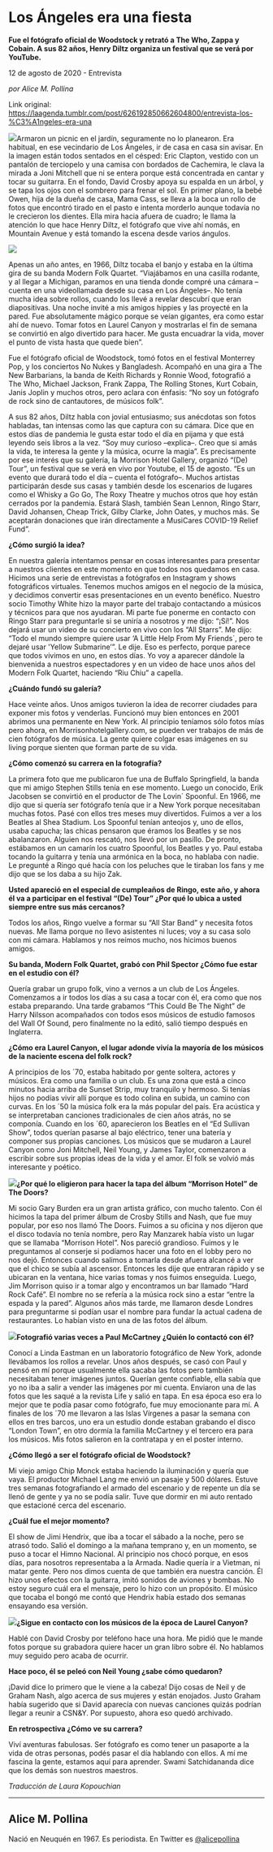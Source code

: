 # Los Ángeles era una fiesta

**Fue el fotógrafo oficial de Woodstock y retrató a The Who, Zappa y Cobain. A sus 82 años, Henry Diltz organiza un festival que se verá por YouTube.**

12 de agosto de 2020 - Entrevista

_por Alice M. Pollina_

Link original: https://laagenda.tumblr.com/post/626192850662604800/entrevista-los-%C3%A1ngeles-era-una

![](https://64.media.tumblr.com/141d74bfcc1b0e79605ba73d11ebd8e8/96ef572f49af7c3e-a0/s500x750/d0f3b6b62d454f74855aaf96ca8761b4b9813a23.jpg)Armaron un picnic en el jardín, seguramente no lo planearon. Era habitual,
en ese vecindario de Los Ángeles, ir de casa en casa sin avisar. En la imagen
están todos sentados en el césped: Eric Clapton, vestido con un pantalón de
terciopelo y una camisa con bordados de Cachemira, le clava la mirada a Joni
Mitchell que ni se entera porque está concentrada en cantar y tocar su
guitarra. En el fondo, David Crosby apoya su espalda en un árbol, y se tapa los
ojos con el sombrero para frenar el sol. En primer plano, la bebé Owen, hija de
la dueña de casa, Mama Cass, se lleva a la boca un rollo de fotos que encontró
tirado en el pasto e intenta morderlo aunque todavía no le crecieron los
dientes. Ella mira hacia afuera de cuadro; le llama la atención lo que hace Henry
Diltz, el fotógrafo que vive ahí nomás, en Mountain Avenue y está tomando la
escena desde varios ángulos. 

![](https://64.media.tumblr.com/77c565d62ea327279726e3ddc36b457c/96ef572f49af7c3e-84/s500x750/5cfda8217095fe36ae6f23ae8997002bc446f6bc.jpg)

Apenas un año antes, en 1966, Diltz tocaba el banjo y estaba en la última
gira de su banda Modern Folk Quartet. “Viajábamos en una casilla rodante, y al
llegar a Michigan, paramos en una tienda donde compré una cámara –cuenta en una
videollamada desde su casa en Los Ángeles–. No tenía mucha idea sobre rollos,
cuando los llevé a revelar descubrí que eran diapositivas. Una noche invité a mis
amigos hippies y las proyecté en la pared. Fue absolutamente mágico porque se
veían gigantes, era como estar ahí de nuevo. Tomar fotos en Laurel Canyon y mostrarlas
el fin de semana se convirtió en algo divertido para hacer. Me gusta encuadrar
la vida, mover el punto de vista hasta que quede bien”.   

Fue el fotógrafo oficial de Woodstock, tomó fotos en el festival Monterrey
Pop, y los conciertos No Nukes y Bangladesh. Acompañó en una gira a The New
Barbarians, la banda de Keith Richards y Ronnie Wood, fotografió a The Who,
Michael Jackson, Frank Zappa, The Rolling Stones, Kurt Cobain, Janis Joplin y
muchos otros, pero aclara con énfasis: “No soy un fotógrafo de rock sino de
cantautores, de músicos folk”.  

A sus 82 años, Diltz habla con jovial entusiasmo; sus anécdotas son fotos
habladas, tan intensas como las que captura con su cámara. Dice que en
estos días de pandemia le gusta estar todo el día en pijama y que está leyendo
seis libros a la vez. “Soy muy curioso –explica–. Creo que si amás la vida, te
interesa la gente y la música, ocurre la magia”. Es precisamente por ese
interés que su galería, la Morrison Hotel Gallery, organizó “(De) Tour”, un festival
que se verá en vivo por Youtube, el 15 de agosto. “Es un evento que durará todo
el día – cuenta el fotógrafo–. Muchos artistas participarán desde sus casas y
también desde los escenarios de lugares como el Whisky a Go Go, The Roxy
Theatre y muchos otros que hoy están cerrados por la pandemia. Estará Slash,
también Sean Lennon, Ringo Starr, David Johansen, Cheap Trick, Gilby
Clarke, John Oates, y muchos más. Se aceptarán
donaciones que irán directamente a MusiCares COVID-19 Relief Fund”.

**¿Cómo surgió la idea?**


En nuestra galería intentamos pensar en cosas interesantes para presentar a nuestros clientes en este momento en que todos nos quedamos en casa. Hicimos una serie de entrevistas a fotógrafos en Instagram y shows fotográficos virtuales. Tenemos muchos amigos en el negocio de la música, y decidimos convertir esas presentaciones en un evento benéfico. Nuestro socio Timothy White hizo la mayor parte del trabajo contactando a músicos y técnicos para que nos ayudaran. Mi parte fue ponerme en contacto con Ringo Starr para preguntarle si se uniría a nosotros y me dijo: “¡Sí!”. Nos dejará usar un video de su concierto en vivo con los “All Starrs”. Me dijo: “Todo el mundo siempre quiere usar ‘A Little Help From My Friends´, pero te dejaré usar 'Yellow Submarine’”. Le dije. Eso es perfecto, porque parece que todos vivimos en uno, en estos días. Yo voy a aparecer dándole la bienvenida a nuestros espectadores y en un video de hace unos años del Modern Folk Quartet, haciendo “Riu Chiu” a capella.

**¿Cuándo fundó su galería?**



Hace veinte años. Unos amigos tuvieron la idea de recorrer ciudades para exponer mis fotos y venderlas. Funcionó muy bien entonces en 2001 abrimos una permanente en New York. Al principio teníamos sólo fotos mías pero ahora, en Morrisonhotelgallery.com, se pueden ver trabajos de más de cien fotógrafos de música. La gente quiere colgar esas imágenes en su living porque sienten que forman parte de su vida. 

**¿Cómo comenzó su carrera
en la fotografía?**

La primera
foto que me publicaron fue una de Buffalo Springfield,  la banda que mi amigo Stephen Stills tenía en
ese momento. Luego un conocido, Erik Jacobsen se
convirtió en el productor de The Lovin´ Spoonful. En 1966, me dijo que si
quería ser fotógrafo tenía que ir a New York porque necesitaban muchas fotos.
Pasé con ellos tres meses muy divertidos. Fuimos a ver a los Beatles al Shea
Stadium. Los Spoonful tenían anteojos y, uno de ellos, usaba capucha; las
chicas pensaron que éramos los Beatles y se nos abalanzaron. Alguien nos
rescató, nos llevó por un pasillo. De pronto, estábamos en un camarín los
cuatro Spoonful, los Beatles y yo. Paul estaba tocando la guitarra y tenía una
armónica en la boca, no hablaba con nadie. Le pregunté a Ringo qué hacía con
los peluches que le tiraban los fans y me dijo que se los daba a su hijo
Zak.  

**Usted apareció en el especial
de cumpleaños de Ringo, este año, y ahora él va a participar en el festival “(De)
Tour” ¿Por qué lo ubica a usted siempre entre sus más cercanos?** 

Todos los años, Ringo vuelve a formar su “All Star Band” y necesita fotos
nuevas. Me llama porque no llevo asistentes ni luces; voy a su casa solo con mi
cámara. Hablamos y nos reímos mucho, nos hicimos buenos amigos.  

**Su banda, Modern Folk
Quartet, grabó con Phil Spector ¿Cómo fue estar en el estudio con él?**

Quería grabar un grupo folk, vino a vernos a un club de Los Ángeles.
Comenzamos a ir todos los días a su casa a tocar con él, era como que nos
estaba preparando. Una tarde grabamos “This Could Be The Night” de Harry
Nilsson acompañados con todos esos músicos de estudio famosos del Wall Of
Sound, pero finalmente no la editó, salió tiempo después en Inglaterra. 

**¿Cómo era Laurel Canyon,
el lugar adonde vivía la mayoría de los músicos de la naciente escena del folk
rock?**

A principios de los ´70, estaba habitado por gente soltera, actores y
músicos. Era como una familia o un club. Es una zona que está a cinco minutos hacia
arriba de Sunset Strip, muy tranquilo y hermoso. Si tenías hijos no podías
vivir allí porque es todo colina en subida, un camino con curvas. En los
´50 la música folk era la más popular del país. Era acústica y se interpretaban
canciones tradicionales de cien años atrás, no se componía. Cuando en los ´60,
aparecieron los Beatles en el “Ed Sullivan Show”, todos querían pasarse al bajo
eléctrico, tener una batería y componer sus propias canciones. Los músicos que
se mudaron a Laurel Canyon como Joni Mitchell, Neil Young, y James Taylor,
comenzaron a escribir sobre sus propias ideas de la vida y el amor. El folk se
volvió más interesante y poético.   

![](https://64.media.tumblr.com/da1207f2c887f987378534ae9ffa1f82/96ef572f49af7c3e-c3/s500x750/22d7cca7150a2b53200a949214ad2ff187db72d0.jpg)**¿Por qué lo eligieron
para hacer la tapa del álbum “Morrison Hotel” de The Doors?**

Mi socio Gary Burden era un gran artista gráfico, con mucho talento. Con él
hicimos la tapa del primer álbum de Crosby Stills and Nash, que fue muy
popular, por eso nos llamó The Doors. Fuimos a su oficina y nos dijeron que el
disco todavía no tenía nombre, pero Ray Manzarek había visto un lugar que se
llamaba “Morrison Hotel”. Nos pareció grandioso. Fuimos y le preguntamos al
conserje si podíamos hacer una foto en el lobby pero no nos dejó. Entonces cuando
salimos a tomarla desde afuera alcancé a ver que el chico se subía al ascensor.
Entonces les dije que entraran rápido y se ubicaran en la ventana, hice varias
tomas y nos fuimos enseguida. Luego, Jim Morrison quiso ir a tomar algo y
encontramos un bar llamado “Hard Rock Café”. El nombre no se refería a la
música rock sino a estar “entre la espada y la pared”. Algunos años más tarde,
me llamaron desde Londres para preguntarme si podían usar el nombre para fundar
la actual cadena de restaurantes. Lo habían visto en una de las fotos del
álbum.  


![](https://64.media.tumblr.com/ce898397ccaf9eb827812e7605dc6123/96ef572f49af7c3e-89/s500x750/1d84944d989ad22b547abc1dccbeda6969e25ed3.jpg)**Fotografió varias veces
a Paul McCartney ¿Quién lo contactó con él?**

Conocí a Linda Eastman en un laboratorio fotográfico de New York, adonde
llevábamos los rollos a revelar. Unos años después, se casó con Paul y pensó en
mí porque usualmente ella sacaba las fotos pero también necesitaban tener
imágenes juntos. Querían gente confiable, ella sabía que yo no iba a salir a
vender las imágenes por mi cuenta. Enviaron una de las fotos que les saqué
a la revista Life y salió en tapa. En esa época eso era lo mejor que te podía
pasar como fotógrafo, fue muy emocionante para mí. A finales de los ´70 me llevaron
a las Islas Vírgenes a pasar la semana con ellos en tres barcos, uno era un
estudio donde estaban grabando el disco “London Town”, en otro dormía la
familia McCartney y el tercero era para los músicos. Mis fotos salieron en la
contratapa y en el poster interno. 

**¿Cómo llegó a ser el
fotógrafo oficial de Woodstock?**

Mi viejo amigo Chip Monck estaba haciendo la iluminación y quería que vaya.
El productor Michael Lang me envió un pasaje y 500 dólares. Estuve tres semanas
fotografiando el armado del escenario y de repente un día se llenó de gente y
ya no se podía salir. Tuve que dormir en mi auto rentado que estacioné cerca
del escenario. 

**¿Cuál fue el mejor
momento?**

El show de Jimi Hendrix, que iba a tocar el sábado a la noche, pero se
atrasó todo. Salió el domingo a la mañana temprano y, en un momento, se puso a
tocar el Himno Nacional. Al principio nos chocó porque, en esos días, para
nosotros representaba a la Armada. Nadie quería ir a Vietman, ni matar gente.
Pero nos dimos cuenta de que también era nuestra canción. Él hizo unos efectos
con la guitarra, imitó sonidos de aviones y bombas. No estoy seguro cuál era el
mensaje, pero lo hizo con un propósito. El músico que tocaba el bongó me contó
que Hendrix había estado dos semanas ensayando esa versión.  

![](https://64.media.tumblr.com/c01a26c0f7ec1c4653a6b91d4c9b91af/96ef572f49af7c3e-17/s500x750/356410b497b51a4a59ef3aeb45d4bdeb3910cb0a.jpg)**¿Sigue en contacto con
los músicos de la época de Laurel Canyon?**

Hablé con David Crosby por teléfono hace una hora. Me pidió que le mande fotos
porque su grabadora quiere hacer un gran libro sobre él. No hablamos muy
seguido pero acaba de ocurrir.  

**Hace poco, él se peleó
con Neil Young ¿sabe cómo quedaron?**

¡David dice lo primero que le viene a la cabeza! Dijo cosas de Neil y de
Graham Nash, algo acerca de sus mujeres y están enojados. Justo Graham
había sugerido que si David aparecía con nuevas canciones quizás podrían llegar
a reunir a CSN&Y. Por supuesto, ahora eso quedó archivado.  

**En retrospectiva ¿Cómo
ve su carrera?**

Viví aventuras fabulosas. Ser fotógrafo es como tener un pasaporte a la
vida de otras personas, podés pasar el día hablando con ellos. A mí me fascina
la gente, estamos aquí para aprender. Swami Satchidananda dice que los demás
son nuestros maestros. 

*Traducción de Laura Kopouchian*  
  


---

Alice M. Pollina
----------------

 Nació en Neuquén en 1967. Es periodista. En Twitter es [@alicepollina](https://twitter.com/alicepollina) 

